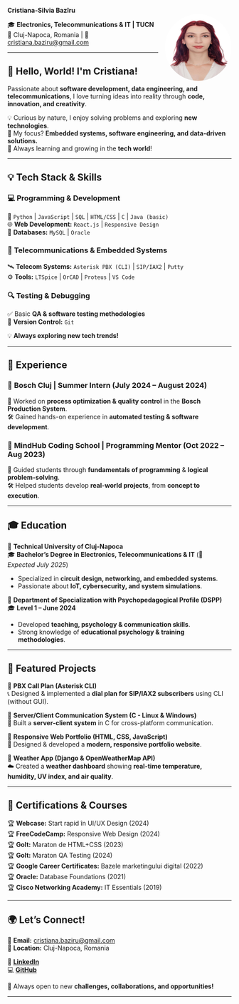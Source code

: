
 **Cristiana-Silvia Bazîru**  
<img src="profile.jpeg" align="right" width="150" height="150" style="border-radius: 50%; margin-left: 15px;" />

🎓 **Electronics, Telecommunications & IT | TUCN**  
📍 Cluj-Napoca, Romania | 📧 cristiana.baziru@gmail.com  

---

## 👋 **Hello, World! I'm Cristiana!**  
Passionate about **software development, data engineering, and telecommunications**, I love turning ideas into reality through **code, innovation, and creativity**.  

💡 Curious by nature, I enjoy solving problems and exploring **new technologies**.  
🎯 My focus? **Embedded systems, software engineering, and data-driven solutions.**  
🌱 Always learning and growing in the **tech world**!  

---

## **💡 Tech Stack & Skills**  

### 💻 **Programming & Development**  
🚀 `Python` | `JavaScript` | `SQL` | `HTML/CSS` | `C` | `Java (basic)`  
🌐 **Web Development:** `React.js` | `Responsive Design`  
📂 **Databases:** `MySQL` | `Oracle`  

### 📡 **Telecommunications & Embedded Systems**  
🛰️ **Telecom Systems:** `Asterisk PBX (CLI)` | `SIP/IAX2` | `Putty`  
⚙️ **Tools:** `LTSpice` | `OrCAD` | `Proteus` | `VS Code`  

### 🔍 **Testing & Debugging**  
✅ Basic **QA & software testing methodologies**  
🔗 **Version Control:** `Git` 

💡 **Always exploring new tech trends!**  

---

## 💼 **Experience**  

### 🔹 **Bosch Cluj | Summer Intern (July 2024 – August 2024)**  
📌 Worked on **process optimization & quality control** in the **Bosch Production System**.  
🛠️ Gained hands-on experience in **automated testing & software development**.  

### 🔹 **MindHub Coding School | Programming Mentor (Oct 2022 – Aug 2023)**  
🎯 Guided students through **fundamentals of programming** & **logical problem-solving**.  
🛠️ Helped students develop **real-world projects**, from **concept to execution**.  

---

## 🎓 **Education**  

📍 **Technical University of Cluj-Napoca**  
🎓 **Bachelor’s Degree in Electronics, Telecommunications & IT** (📅 *Expected July 2025*)  
- Specialized in **circuit design, networking, and embedded systems**.  
- Passionate about **IoT, cybersecurity, and system simulations**.  

📍 **Department of Specialization with Psychopedagogical Profile (DSPP)**  
🎓 **Level 1 – June 2024**  
- Developed **teaching, psychology & communication skills**.  
- Strong knowledge of **educational psychology & training methodologies**.  

---

## 🚀 **Featured Projects**  

🔹 **PBX Call Plan (Asterisk CLI)**  
📞 Designed & implemented a **dial plan for SIP/IAX2 subscribers** using CLI (without GUI).  

🔹 **Server/Client Communication System (C - Linux & Windows)**  
🔗 Built a **server-client system** in C for cross-platform communication.  

🔹 **Responsive Web Portfolio (HTML, CSS, JavaScript)**  
🎨 Designed & developed a **modern, responsive portfolio website**.  

🔹 **Weather App (Django & OpenWeatherMap API)**  
☁️ Created a **weather dashboard** showing **real-time temperature, humidity, UV index, and air quality**.  

---

## 📜 **Certifications & Courses**  

🏆 **Webcase:** Start rapid în UI/UX Design (2024)  
🏆 **FreeCodeCamp:** Responsive Web Design (2024)  
🏆 **GoIt:** Maraton de HTML+CSS (2023)  
🏆 **GoIt:** Maraton QA Testing (2024)  
🏆 **Google Career Certificates:** Bazele marketingului digital (2022)  
🏆 **Oracle:** Database Foundations (2021)  
🏆 **Cisco Networking Academy:** IT Essentials (2019)  

---

## 🌍 **Let’s Connect!**  

📧 **Email:** cristiana.baziru@gmail.com  
📍 **Location:** Cluj-Napoca, Romania  

🔗 **[LinkedIn](https://www.linkedin.com/in/cristiana-baziru-352aa824a/)**  
💻 **[GitHub](https://github.com/cristianasilviaB/)**  

🚀 Always open to new **challenges, collaborations, and opportunities!**  

---


